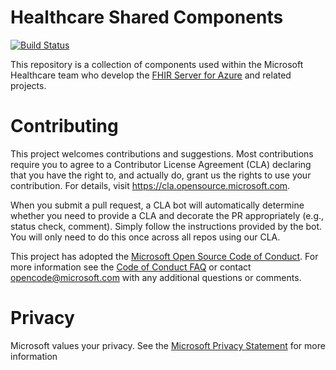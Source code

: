 
# Healthcare Shared Components
[![Build Status](https://dev.azure.com/microsofthealthoss/FhirServer/_apis/build/status/healthcare-shared-components%20CI?branchName=master)](https://dev.azure.com/microsofthealthoss/FhirServer/_build/latest?definitionId=25&branchName=master)

This repository is a collection of components used within the Microsoft Healthcare team who develop the [FHIR Server for Azure](https://github.com/microsoft/fhir-server) and related
projects.

# Contributing

This project welcomes contributions and suggestions.  Most contributions require you to agree to a
Contributor License Agreement (CLA) declaring that you have the right to, and actually do, grant us
the rights to use your contribution. For details, visit https://cla.opensource.microsoft.com.

When you submit a pull request, a CLA bot will automatically determine whether you need to provide
a CLA and decorate the PR appropriately (e.g., status check, comment). Simply follow the instructions
provided by the bot. You will only need to do this once across all repos using our CLA.

This project has adopted the [Microsoft Open Source Code of Conduct](https://opensource.microsoft.com/codeofconduct/).
For more information see the [Code of Conduct FAQ](https://opensource.microsoft.com/codeofconduct/faq/) or
contact [opencode@microsoft.com](mailto:opencode@microsoft.com) with any additional questions or comments.

# Privacy
Microsoft values your privacy. See the [Microsoft Privacy Statement](http://go.microsoft.com/fwlink/?LinkId=518021) for more information
